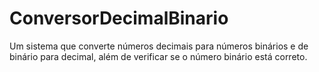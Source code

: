 # ConversorDecimalBinario
Um sistema que converte números decimais para números binários e de binário para decimal, além de verificar se o número binário está correto.
